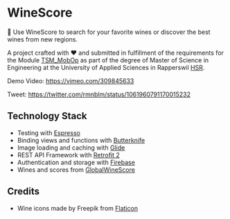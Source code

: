 # WineScore
🍷 Use WineScore to search for your favorite wines or discover the best wines from new regions.

A project crafted with :heart: and submitted in fulfillment of the requirements for the Module [TSM_MobOp](https://www.msengineering.ch/fileadmin/user_upload/customers/msengineering/Modulbeschreibungen/TSM_MobOp_de.pdf) as part of the degree of Master of Science in Engineering at the University of Applied Sciences in Rapperswil [HSR](https://www.hsr.ch).

Demo Video: https://vimeo.com/309845633

Tweet: https://twitter.com/rmnblm/status/1061960791170015232

## Technology Stack
* Testing with [Espresso](https://developer.android.com/training/testing/espresso/)
* Binding views and functions with [Butterknife](https://github.com/JakeWharton/butterknife)
* Image loading and caching with [Glide](https://github.com/bumptech/glide)
* REST API Framework with [Retrofit 2](http://square.github.io/retrofit/)
* Authentication and storage with [Firebase](https://firebase.google.com)
* Wines and scores from [GlobalWineScore](https://www.globalwinescore.com)

## Credits
* Wine icons made by Freepik from [Flaticon](https://www.flaticon.com)
